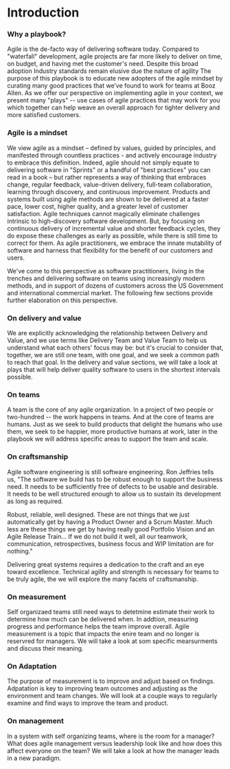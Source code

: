# Introduction

### Why a playbook?
Agile is the de-facto way of delivering software today. Compared to "waterfall" development, agile projects are far more likely to deliver on time, on budget, and having met the customer's need. Despite this broad adoption Industry standards remain elusive due the nature of agility
The purpose of this playbook is to educate new adopters of the agile mindset by curating many good practices that we’ve found to work for teams at Booz Allen. As we offer our perspective on implementing agile in your context, we present many "plays" -- use cases of agile practices that may work for you which together can help weave an overall approach for tighter delivery and more satisfied customers.

### Agile is a mindset
We view agile as a mindset – defined by values, guided by principles, and manifested through countless practices - and actively encourage industry to embrace this definition.  Indeed, agile should not simply equate to delivering software in "Sprints" or a handful of "best practices" you can read in a book – but rather represents a way of thinking that embraces change, regular feedback, value-driven delivery, full-team collaboration, learning through discovery, and continuous improvement. Products and systems built using agile methods are shown to be delivered at a faster pace, lower cost, higher quality, and a greater level of customer satisfaction. Agile techniques cannot magically eliminate challenges intrinsic to high-discovery software development. But, by focusing on continuous delivery of incremental value and shorter feedback cycles, they do expose these challenges as early as possible, while there is still time to correct for them. As agile practitioners, we embrace the innate mutability of software and harness that flexibility for the benefit of our customers and users. 

We've come to this perspective as software practitioners, living in the trenches and delivering software on teams using increasingly modern methods, and in support of dozens of customers across the US Government and international commercial market.  The following few sections provide further elaboration on this perspective.


### On delivery and value
We are explicitly acknowledging the relationship between Delivery and Value, and we use terms like Delivery Team and Value Team to help us understand what each others' focus may be:  but it's crucial to consider that, together, we are still one team, with one goal, and we seek a common path to reach that goal.  In the delivery and value sections, we will take a look at plays that will help deliver quality software to users in the shortest intervals possible.

### On teams
A team is the core of any agile organization. In a project of two people or two-hundred -- the work happens in teams. And at the core of teams are humans. Just as we seek to build products that delight the humans who use them, we seek to be happier, more productive humans at work, later in the playbook we will address specific areas to support the team and scale.

### On craftsmanship
Agile software engineering is still software engineering. Ron Jeffries tells us, "The software we build has to be robust enough to support the business need. It needs to be sufficiently free of defects to be usable and desirable. It needs to be well structured enough to allow us to sustain its development as long as required.

Robust, reliable, well designed. These are not things that we just automatically get by having a Product Owner and a Scrum Master. Much less are these things we get by having really good Portfolio Vision and an Agile Release Train... If we do not build it well, all our teamwork, communication, retrospectives, business focus and WIP limitation are for nothing."

Delivering great systems requires a dedication to the craft and an eye toward excellence. Technical agility and strength is necessary for teams to be truly agile, the we will explore the many facets of craftsmanship.

### On measurement
Self organizaed teams still need ways to detetmine estimate their work to determine how much can be delivered when.  In addtion, measuring progress and performance helps the team improve overall.  Agile measurement is a topic that impacts the enire team and no longer is reservred for managers.  We will take a look at som specific mearsurments and discuss their meaning.

### On Adaptation
The purpose of measurement is to improve and adjust based on findings.  Adpatation is key to improving team outcomes and adjusting as the environment and team changes.  We will look at a couple ways to regularly examine and find ways to improve the team and product.

### On management
 In a system with self organizing teams, where is the room for a manager?  What does agile management versus leadership look like and how does this affect everyone on the team?  We will take a look at how the manager leads in a new paradigm.








